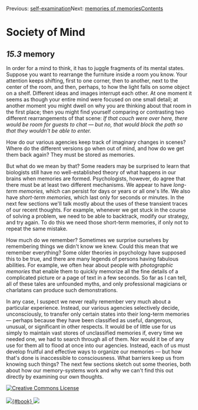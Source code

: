 <div class="chapnav">

<span class="prev">Previous:
[self-examination](./som-15.2.html)</span><span class="next">Next:
[memories of memories](./som-15.4.html)</span><span
class="contents">[Contents](index.html)</span>
<div class="titlebar">

Society of Mind
===============

</div>

</div>

*15.3* memory
-------------

In order for a mind to think, it has to juggle fragments of its mental
states. Suppose you want to rearrange the furniture inside a room you
know. Your attention keeps shifting, first to one corner, then to
another, next to the center of the room, and then, perhaps, to how the
light falls on some object on a shelf. Different ideas and images
interrupt each other. At one moment it seems as though your entire mind
were focused on one small detail; at another moment you might dwell on
why you are thinking about that room in the first place; then you might
find yourself comparing or contrasting two different rearrangements of
that scene: *If that couch were over here, there would be room for
guests to chat — but no, that would block the path so that they wouldn't
be able to enter.*

How do our various agencies keep track of imaginary changes in scenes?
Where do the different versions go when out of mind, and how do we get
them back again? They must be stored as memories.

But what do we mean by that? Some readers may be surprised to learn that
biologists still have no well-established theory of what happens in our
brains when memories are formed. Psychologists, however, do agree that
there must be at least two different mechanisms. We appear to have
*long-term memories,* which can persist for days or years or all one's
life. We also have *short-term memories,* which last only for seconds or
minutes. In the next few sections we'll talk mostly about the uses of
these transient traces of our recent thoughts. For example, whenever we
get stuck in the course of solving a problem, we need to be able to
backtrack, modify our strategy, and try again. To do this we need those
short-term memories, if only not to repeat the same mistake.

How much do we remember? Sometimes we surprise ourselves by remembering
things we didn't know we knew. Could this mean that we remember
everything? Some older theories in psychology have supposed this to be
true, and there are many legends of persons having fabulous abilities.
For example, we often hear about people with *photographic memories*
that enable them to quickly memorize all the fine details of a
complicated picture or a page of text in a few seconds. So far as I can
tell, all of these tales are unfounded myths, and only professional
magicians or charlatans can produce such demonstrations.

In any case, I suspect we never really remember very much about a
particular experience. Instead, our various agencies selectively decide,
unconsciously, to transfer only certain states into their long-term
memories — perhaps because they have been classified as useful,
dangerous, unusual, or significant in other respects. It would be of
little use for us simply to maintain vast stores of unclassified
memories if, every time we needed one, we had to search through all of
them. Nor would it be of any use for them all to flood at once into our
agencies. Instead, each of us must develop fruitful and effective ways
to organize our memories — but how that's done is inaccessible to
consciousness. What barriers keep us from knowing such things? The next
few sections sketch out some theories, both about how our memory-systems
work and why we can't find this out directly by examining our own
thoughts.

<div class="footer">

[![Creative Commons
License](http://i.creativecommons.org/l/by-nc-sa/3.0/80x15.png)](http://creativecommons.org/licenses/by-nc-sa/3.0/deed.en_US)\
\
[![](./images/som_book.jpeg){#book}
![](./images/a_logo_17.gif)](http://www.amazon.com/gp/product/0671657135?ie=UTF8&camp=1789&creativeASIN=0671657135&linkCode=xm2&tag=marvinminsky)

</div>
